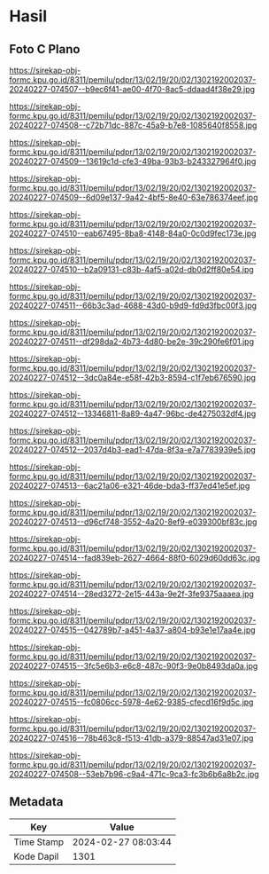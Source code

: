 # Hasil

## Foto C Plano

https://sirekap-obj-formc.kpu.go.id/8311/pemilu/pdpr/13/02/19/20/02/1302192002037-20240227-074507--b9ec6f41-ae00-4f70-8ac5-ddaad4f38e29.jpg

https://sirekap-obj-formc.kpu.go.id/8311/pemilu/pdpr/13/02/19/20/02/1302192002037-20240227-074508--c72b71dc-887c-45a9-b7e8-1085640f8558.jpg

https://sirekap-obj-formc.kpu.go.id/8311/pemilu/pdpr/13/02/19/20/02/1302192002037-20240227-074509--13619c1d-cfe3-49ba-93b3-b243327964f0.jpg

https://sirekap-obj-formc.kpu.go.id/8311/pemilu/pdpr/13/02/19/20/02/1302192002037-20240227-074509--6d09e137-9a42-4bf5-8e40-63e786374eef.jpg

https://sirekap-obj-formc.kpu.go.id/8311/pemilu/pdpr/13/02/19/20/02/1302192002037-20240227-074510--eab67495-8ba8-4148-84a0-0c0d9fec173e.jpg

https://sirekap-obj-formc.kpu.go.id/8311/pemilu/pdpr/13/02/19/20/02/1302192002037-20240227-074510--b2a09131-c83b-4af5-a02d-db0d2ff80e54.jpg

https://sirekap-obj-formc.kpu.go.id/8311/pemilu/pdpr/13/02/19/20/02/1302192002037-20240227-074511--66b3c3ad-4688-43d0-b9d9-fd9d3fbc00f3.jpg

https://sirekap-obj-formc.kpu.go.id/8311/pemilu/pdpr/13/02/19/20/02/1302192002037-20240227-074511--df298da2-4b73-4d80-be2e-39c290fe6f01.jpg

https://sirekap-obj-formc.kpu.go.id/8311/pemilu/pdpr/13/02/19/20/02/1302192002037-20240227-074512--3dc0a84e-e58f-42b3-8594-c1f7eb676590.jpg

https://sirekap-obj-formc.kpu.go.id/8311/pemilu/pdpr/13/02/19/20/02/1302192002037-20240227-074512--13346811-8a89-4a47-96bc-de4275032df4.jpg

https://sirekap-obj-formc.kpu.go.id/8311/pemilu/pdpr/13/02/19/20/02/1302192002037-20240227-074512--2037d4b3-ead1-47da-8f3a-e7a7783939e5.jpg

https://sirekap-obj-formc.kpu.go.id/8311/pemilu/pdpr/13/02/19/20/02/1302192002037-20240227-074513--6ac21a06-e321-46de-bda3-ff37ed41e5ef.jpg

https://sirekap-obj-formc.kpu.go.id/8311/pemilu/pdpr/13/02/19/20/02/1302192002037-20240227-074513--d96cf748-3552-4a20-8ef9-e039300bf83c.jpg

https://sirekap-obj-formc.kpu.go.id/8311/pemilu/pdpr/13/02/19/20/02/1302192002037-20240227-074514--fad839eb-2627-4664-88f0-6029d60dd63c.jpg

https://sirekap-obj-formc.kpu.go.id/8311/pemilu/pdpr/13/02/19/20/02/1302192002037-20240227-074514--28ed3272-2e15-443a-9e2f-3fe9375aaaea.jpg

https://sirekap-obj-formc.kpu.go.id/8311/pemilu/pdpr/13/02/19/20/02/1302192002037-20240227-074515--042789b7-a451-4a37-a804-b93e1e17aa4e.jpg

https://sirekap-obj-formc.kpu.go.id/8311/pemilu/pdpr/13/02/19/20/02/1302192002037-20240227-074515--3fc5e6b3-e6c8-487c-90f3-9e0b8493da0a.jpg

https://sirekap-obj-formc.kpu.go.id/8311/pemilu/pdpr/13/02/19/20/02/1302192002037-20240227-074515--fc0806cc-5978-4e62-9385-cfecd16f9d5c.jpg

https://sirekap-obj-formc.kpu.go.id/8311/pemilu/pdpr/13/02/19/20/02/1302192002037-20240227-074516--78b463c8-f513-41db-a379-88547ad31e07.jpg

https://sirekap-obj-formc.kpu.go.id/8311/pemilu/pdpr/13/02/19/20/02/1302192002037-20240227-074508--53eb7b96-c9a4-471c-9ca3-fc3b6b6a8b2c.jpg


## Metadata

| Key        | Value               |
| ---------- | ------------------- |
| Time Stamp | 2024-02-27 08:03:44 |
| Kode Dapil | 1301                |



